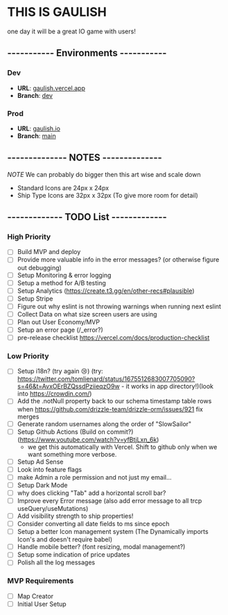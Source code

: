 # THIS IS GAULISH

one day it will be a great IO game with users!

## ----------- Environments -----------

### Dev

- **URL**: [gaulish.vercel.app](https://gaulish.vercel.app/)
- **Branch**: [dev](https://github.com/pmaier983/gaulish/tree/dev)

### Prod

- **URL**: [gaulish.io](https://gaulish.io/)
- **Branch**: [main](https://github.com/pmaier983/gaulish/tree/main)

## -------------- NOTES --------------

_NOTE_ We can probably do bigger then this art wise and scale down

- Standard Icons are 24px x 24px
- Ship Type Icons are 32px x 32px (To give more room for detail)

## ------------- TODO List -------------

### High Priority

- [ ] Build MVP and deploy
- [ ] Provide more valuable info in the error messages? (or otherwise figure out debugging)
- [ ] Setup Monitoring & error logging
- [ ] Setup a method for A/B testing
- [ ] Setup Analytics (https://create.t3.gg/en/other-recs#plausible)
- [ ] Setup Stripe
- [ ] Figure out why eslint is not throwing warnings when running next eslint
- [ ] Collect Data on what size screen users are using
- [ ] Plan out User Economy/MVP
- [ ] Setup an error page (/\_error?)
- [ ] pre-release checklist https://vercel.com/docs/production-checklist

### Low Priority

- [ ] Setup i18n? (try again :cry:) (try: https://twitter.com/tomlienard/status/1675512683007705090?s=46&t=AvxOErBZQssdPziieqzO9w - it works in app directory!)(look into https://crowdin.com/)
- [ ] Add the .notNull property back to our schema timestamp table rows when https://github.com/drizzle-team/drizzle-orm/issues/921 fix merges
- [ ] Generate random usernames along the order of "SlowSailor"
- [ ] Setup Github Actions (Build on commit?) (https://www.youtube.com/watch?v=yfBtjLxn_6k)
  - we get this automatically with Vercel. Shift to github only when we want something more verbose.
- [ ] Setup Ad Sense
- [ ] Look into feature flags
- [ ] make Admin a role permission and not just my email...
- [ ] Setup Dark Mode
- [ ] why does clicking "Tab" add a horizontal scroll bar?
- [ ] Improve every Error message (also add error message to all trcp useQuery/useMutations)
- [ ] Add visibility strength to ship properties!
- [ ] Consider converting all date fields to ms since epoch
- [ ] Setup a better Icon management system (The Dynamically imports Icon's and doesn't require babel)
- [ ] Handle mobile better? (font resizing, modal management?)
- [ ] Setup some indication of price updates
- [ ] Polish all the log messages

### MVP Requirements

- [ ] Map Creator
- [ ] Initial User Setup
